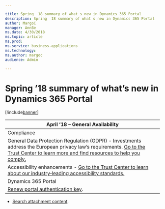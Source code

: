 ```yaml
---

title: Spring  18 summary of what s new in Dynamics 365 Portal
description: Spring  18 summary of what s new in Dynamics 365 Portal
author: MargoC
manager: AnnBe
ms.date: 4/30/2018
ms.topic: article
ms.prod: 
ms.service: business-applications
ms.technology: 
ms.author: margoc
audience: Admin

---
```

#  Spring ’18 summary of what’s new in Dynamics 365 Portal




[!include[banner](../../../includes/banner.md)]

| April ’18 – General Availability                                                                                                                                                                                                                              |
|---------------------------------------------------------------------------------------------------------------------------------------------------------------------------------------------------------------------------------------------------------------|
| Compliance                                                                                                                                                                                                                                                    |
| General Data Protection Regulation (GDPR) - Investments address the European privacy law’s requirements. [Go to the Trust Center to learn more and find resources to help you comply.](https://www.microsoft.com/en-us/TrustCenter/Privacy/gdpr/default.aspx) |
| Accessibility enhancements - [Go to the Trust Center to learn about our industry‑leading accessibility standards.](https://www.microsoft.com/en-us/trustcenter/compliance/accessibility)                                                                      |
| Dynamics 365 Portal                                                                                                                                                                                                                                           |
| [Renew portal authentication key](renewal-authentication-key.md).                                                                                                                                                                                             |

-   [Search attachment content](searchable-attachments-knowledge-articles.md).


